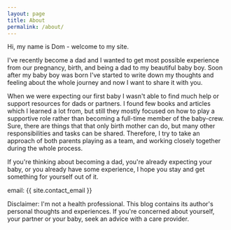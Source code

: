 ```yaml
---
layout: page
title: About
permalink: /about/
---
```


Hi, my name is Dom - welcome to my site.

I've recently become a dad and I wanted to get most possible experience from our pregnancy, birth, and being a dad to my beautiful baby boy. Soon after my baby boy was born I've started to write down my thoughts and feeling about the whole journey and now I want to share it with you.

When we were expecting our first baby I wasn't able to find much help or support resources for dads or partners. I found few books and articles which I learned a lot from, but still they mostly focused on how to play a supportive role rather than becoming a full-time member of the baby-crew. Sure, there are things that that only birth mother can do, but many other responsibilities and tasks can be shared. Therefore, I try to take an approach of both parents playing as a team, and working closely together during the whole process.

If you're thinking about becoming a dad, you're already expecting your baby, or you already have some experience, I hope you stay and get something for yourself out of it.

email: {{ site.contact_email }}

Disclaimer:
I'm not a health professional. This blog contains its author's personal thoughts and experiences. If you're concerned about yourself, your partner or your baby, seek an advice with a care provider.
